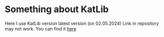 # Something about KatLib

Here I use KatLib version latest version (on 02.05.2024)
Link in repository may not work. You can find it [here](https://github.com/Katarni/KatLib)
